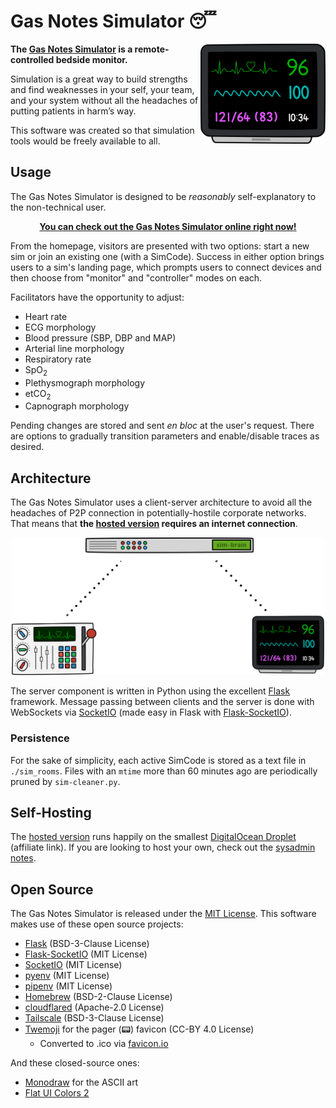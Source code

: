 # Gas Notes Simulator 😴
<img width="200" src="static/monitorpanel.svg" alt="" align="right" />

**The [Gas Notes Simulator][gasnotes-sim] is a remote-controlled bedside monitor.**

Simulation is a great way to build strengths and find weaknesses in your self, your team, and your system without all the headaches of putting patients in harm’s way.

This software was created so that simulation tools would be freely available to all.

## Usage
The Gas Notes Simulator is designed to be *reasonably* self-explanatory to the non-technical user.

<p align="center"><b><a href="https://sim.gasnotes.net">You can check out the Gas Notes Simulator online right now!</a></b></p>

From the homepage, visitors are presented with two options: start a new sim or join an existing one (with a SimCode). Success in either option brings users to a sim's landing page, which prompts users to connect devices and then choose from "monitor" and "controller" modes on each.

Facilitators have the opportunity to adjust:

- Heart rate
- ECG morphology
- Blood pressure (SBP, DBP and MAP)
- Arterial line morphology
- Respiratory rate
- SpO<sub>2</sub>
- Plethysmograph morphology
- etCO<sub>2</sub>
- Capnograph morphology

Pending changes are stored and sent *en bloc* at the user's request. There are options to gradually transition parameters and enable/disable traces as desired.

## Architecture
The Gas Notes Simulator uses a client-server architecture to avoid all the headaches of P2P connection in potentially-hostile corporate networks. That means that **the [hosted version][gasnotes-sim] requires an internet connection**.

<p align="center">
    <img width="500" src="static/sim_server_architecture.svg" alt="" />
</p>

The server component is written in Python using the excellent [Flask][flask] framework. Message passing between clients and the server is done with WebSockets via [SocketIO][socketio] (made easy in Flask with [Flask-SocketIO][flask-socketio]).

### Persistence
For the sake of simplicity, each active SimCode is stored as a text file in `./sim_rooms`. Files with an `mtime` more than 60 minutes ago are periodically pruned by `sim-cleaner.py`.

## Self-Hosting
The [hosted version][gasnotes-sim] runs happily on the smallest [DigitalOcean Droplet](https://m.do.co/c/5248daea7efd) (affiliate link). If you are looking to host your own, check out the [sysadmin notes](sysadmin/SYSADMIN.md).

## Open Source
The Gas Notes Simulator is released under the [MIT License](LICENSE.txt). This software makes use of these open source projects:

- [Flask][flask] (BSD-3-Clause License)
- [Flask-SocketIO][flask-socketio] (MIT License)
- [SocketIO][socketio] (MIT License)
- [pyenv](https://github.com/pyenv/pyenv) (MIT License)
- [pipenv](https://github.com/pypa/pipenv) (MIT License)
- [Homebrew](https://github.com/Homebrew/brew) (BSD-2-Clause License)
- [cloudflared](https://github.com/cloudflare/cloudflared) (Apache-2.0 License)
- [Tailscale](https://github.com/tailscale/tailscale) (BSD-3-Clause License)
- [Twemoji](https://github.com/twitter/twemoji) for the pager (📟) favicon (CC-BY 4.0 License)
    - Converted to .ico via [favicon.io](https://favicon.io/)

And these closed-source ones:

- [Monodraw](https://monodraw.helftone.com/) for the ASCII art
- [Flat UI Colors 2](https://flatuicolors.com/)


[flask]: https://flask.palletsprojects.com
[flask-socketio]: https://flask-socketio.readthedocs.io/en/latest/
[flask-session]: https://flask.palletsprojects.com/en/3.0.x/quickstart/#sessions
[gasnotes]: https://gasnotes.net
[gasnotes-sim]: https://sim.gasnotes.net
[socketio]: https://socket.io
[homebrew]: https://brew.sh/